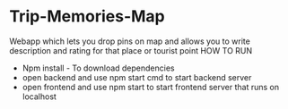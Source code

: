 # Trip-Memories-Map
Webapp which lets you drop pins on map and allows you to write description and rating for that place or tourist point 
HOW TO RUN
- Npm install - To download dependencies 
- open backend and use npm start cmd to start backend server
- open frontend and use npm start to start frontend server that runs on localhost 
